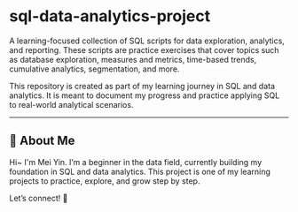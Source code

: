 # sql-data-analytics-project
A learning-focused collection of SQL scripts for data exploration, analytics, and reporting.
These scripts are practice exercises that cover topics such as database exploration, measures and metrics, time-based trends, cumulative analytics, segmentation, and more.

This repository is created as part of my learning journey in SQL and data analytics. It is meant to document my progress and practice applying SQL to real-world analytical scenarios.
 
---

## 🌟 About Me

Hi~ I'm Mei Yin.
I’m a beginner in the data field, currently building my foundation in SQL and data analytics.
This project is one of my learning projects to practice, explore, and grow step by step.

Let’s connect! 🚀
